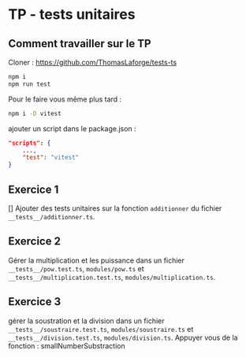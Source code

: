 # TP - tests unitaires

## Comment travailler sur le TP

Cloner : https://github.com/ThomasLaforge/tests-ts

```bash
npm i
npm run test
```

Pour le faire vous même plus tard :

```bash
npm i -D vitest
```

ajouter un script dans le package.json :

```json
"scripts": {
    ...,
    "test": "vitest"
}
```

## Exercice 1

[] Ajouter des tests unitaires sur la fonction `additionner` du fichier `__tests__/additionner.ts`.

## Exercice 2

Gérer la multiplication et les puissance dans un fichier `__tests__/pow.test.ts`, `modules/pow.ts` et `__tests__/multiplication.test.ts`, `modules/multiplication.ts`.

## Exercice 3

gérer la soustration et la division dans un fichier `__tests__/soustraire.test.ts`, `modules/soustraire.ts` et `__tests__/division.test.ts`, `modules/division.ts`.
Appuyer vous de la fonction : smallNumberSubstraction 